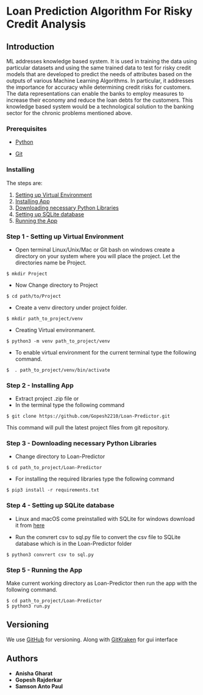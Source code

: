 # Loan Prediction Algorithm For Risky Credit Analysis


## Introduction

ML addresses knowledge based system. It is used in training the data using particular datasets and using the same trained data to test for risky credit models that are developed to predict the needs of attributes based on the outputs of various Machine Learning Algorithms. In particular, it addresses the importance for accuracy while determining credit risks for customers. The data representations can enable the banks to employ measures to increase their economy and reduce the loan debts for the customers. This knowledge based system would be a technological solution to the banking sector for the chronic problems mentioned above.


### Prerequisites


- [Python](https://www.python.org/downloads/)

- [Git](https://git-scm.com/downloads)


### Installing


The steps are:
 1. [Setting up Virtual Environment](#step-1---setting-up-virtual-environment)
 2. [Installing App](#step-2---installing-app)
 3. [Downloading necessary Python Libraries](#step-3---downloading-necessary-Python-Libraries)
 4. [Setting up SQLite database](#step-4---setting-up-sqlite-database)
 5. [Running the App](#step-5---running-the-app)


### Step 1 - Setting up Virtual Environment


- Open terminal Linux/Unix/Mac or Git bash on windows  create a directory on your system where you will place the project. Let
  the directories name be Project.

```
$ mkdir Project
```

- Now Change directory to Project

```
$ cd path/to/Project
```

- Create a venv directory under project folder.


```
$ mkdir path_to_project/venv
```

- Creating Virtual environmanent.

```
$ python3 -m venv path_to_project/venv
```

- To enable virtual environment for the current terminal type the following command.

```
$  . path_to_project/venv/bin/activate
```


### Step 2 - Installing App

- Extract project .zip file or
- In the terminal type the following command

```
$ git clone https://github.com/Gopesh2210/Loan-Predictor.git
```

This command will pull the latest project files from git repository.


### Step 3 - Downloading necessary Python Libraries 


- Change directory to Loan-Predictor

```
$ cd path_to_project/Loan-Predictor
```

- For installing the required libraries type the following command

```
$ pip3 install -r requirements.txt
```


### Step 4 - Setting up SQLite database

- Linux and macOS come preinstalled with SQLite for windows download it from [here](https://www.sqlite.org/download.html)

- Run the convrert csv to sql.py file to convert the csv file to SQLite database which is in the Loan-Predictor folder

```
$ python3 convrert csv to sql.py
```


### Step 5 - Running the App

Make current working directory as Loan-Predictor then run the app with the following command.

```
$ cd path_to_project/Loan-Predictor
$ python3 run.py
```

## Versioning

We use [GitHub](http://github.com/) for versioning. Along with [GitKraken](https://www.gitkraken.com) for gui interface

## Authors

* **Anisha Gharat**
* **Gopesh Rajderkar**
* **Samson Anto Paul**


